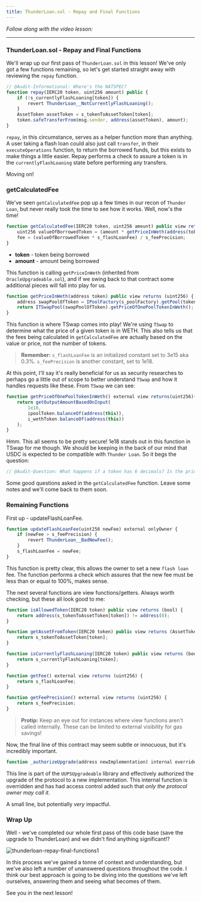 ```yaml
---
title: ThunderLoan.sol - Repay and Final Functions
---
```


_Follow along with the video lesson:_

---

### ThunderLoan.sol - Repay and Final Functions

We'll wrap up our first pass of `ThunderLoan.sol` in this lesson! We've only got a few functions remaining, so let's get started straight away with reviewing the `repay` function.

```js
// @Audit-Informational: Where's the NATSPEC?
function repay(IERC20 token, uint256 amount) public {
    if (!s_currentlyFlashLoaning[token]) {
        revert ThunderLoan__NotCurrentlyFlashLoaning();
    }
    AssetToken assetToken = s_tokenToAssetToken[token];
    token.safeTransferFrom(msg.sender, address(assetToken), amount);
}
```

`repay`, in this circumstance, serves as a helper function more than anything. A user taking a flash loan could also just call `transfer`, in their `executeOperations` function, to return the borrowed funds, but this exists to make things a little easier. Repay performs a check to assure a token is in the `currentlyFlashLoaning` state before performing any transfers.

Moving on!

### getCalculatedFee

We've seen `getCalculatedFee` pop up a few times in our recon of `Thunder Loan`, but never really took the time to see how it works. Well, now's the time!

```js
function getCalculatedFee(IERC20 token, uint256 amount) public view returns (uint256 fee) {
    uint256 valueOfBorrowedToken = (amount * getPriceInWeth(address(token))) / s_feePrecision;
    fee = (valueOfBorrowedToken * s_flashLoanFee) / s_feePrecision;
}
```

- **token** - token being borrowed
- **amount** - amount being borrowed

This function is calling `getPriceInWeth` (inherited from `OracleUpgradeable.sol`), and if we swing back to that contract some additional pieces will fall into play for us.

```js
function getPriceInWeth(address token) public view returns (uint256) {
    address swapPoolOfToken = IPoolFactory(s_poolFactory).getPool(token);
    return ITSwapPool(swapPoolOfToken).getPriceOfOnePoolTokenInWeth();
}
```

This function is where TSwap comes into play! We're using `TSwap` to determine what the price of a given token is in WETH. This also tells us that the fees being calculated in `getCalculatedFee` are actually based on the value or price, not the number of tokens.

> **Remember:** `s_flashLoanFee` is an initialized constant set to 3e15 aka 0.3%. `s_feePrecision` is another constant, set to 1e18.

At this point, I'll say it's really beneficial for us as security researches to perhaps go a little out of scope to better understand `TSwap` and how it handles requests like these. From `TSwap` we can see:

```js
function getPriceOfOnePoolTokenInWeth() external view returns(uint256){
    return getOutputAmountBasedOnInput(
        1e18,
        ipoolToken.balanceOf(address(this)),
        i_wethToken.balanceOf(address(this))
    );
}
```

Hmm. This all seems to be pretty secure! 1e18 stands out in this function in TSwap for me though. We should be keeping in the back of our mind that USDC is expected to be compatible with `Thunder Loan`. So it begs the question:

```js
// @Audit-Question: What happens if a token has 6 decimals? Is the price wrong?
```

Some good questions asked in the `getCalculatedFee` function. Leave some notes and we'll come back to them soon.

### Remaining Functions

First up - updateFlashLoanFee.

```js
function updateFlashLoanFee(uint256 newFee) external onlyOwner {
    if (newFee > s_feePrecision) {
        revert ThunderLoan__BadNewFee();
    }
    s_flashLoanFee = newFee;
}
```

This function is pretty clear, this allows the owner to set a new `flash loan` fee. The function performs a check which assures that the new fee must be less than or equal to 100%, makes sense.

The next several functions are view functions/getters. Always worth checking, but these all look good to me:

```js
function isAllowedToken(IERC20 token) public view returns (bool) {
    return address(s_tokenToAssetToken[token]) != address(0);
}

function getAssetFromToken(IERC20 token) public view returns (AssetToken) {
    return s_tokenToAssetToken[token];
}

function isCurrentlyFlashLoaning(IERC20 token) public view returns (bool) {
    return s_currentlyFlashLoaning[token];
}

function getFee() external view returns (uint256) {
    return s_flashLoanFee;
}

function getFeePrecision() external view returns (uint256) {
    return s_feePrecision;
}
```

> **Protip:** Keep an eye out for instances where view functions aren't called internally. These can be limited to external visibility for gas savings!

Now, the final line of this contract may seem subtle or innocuous, but it's incredibly important.

```js
function _authorizeUpgrade(address newImplementation) internal override onlyOwner { }
```

This line is part of the `UUPSUpgradeable` library and effectively authorized the upgrade of the protocol to a new implementation. This internal function is overridden and has had access control added such that _only the protocol owner may call it_.

A small line, but potentially _very_ impactful.

### Wrap Up

Well - we've completed our whole first pass of this code base (save the upgrade to ThunderLoan) and we didn't find anything significant!?

![thunderloan-repay-final-functions1](/security-section-6/35-thunderloan-repay-final-functions/thunderloan-repay-final-functions1.png)

In this process we've gained a tonne of context and understanding, but we've also left a number of unanswered questions throughout the code. I think our best approach is going to be diving into the questions we've left ourselves, answering them and seeing what becomes of them.

See you in the next lesson!
